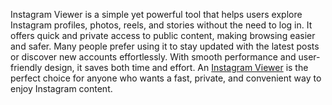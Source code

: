 Instagram Viewer is a simple yet powerful tool that helps users explore Instagram profiles, photos, reels, and stories without the need to log in. It offers quick and private access to public content, making browsing easier and safer. Many people prefer using it to stay updated with the latest posts or discover new accounts effortlessly. With smooth performance and user-friendly design, it saves both time and effort. An [Instagram Viewer](https://instaviewerig.com/) is the perfect choice for anyone who wants a fast, private, and convenient way to enjoy Instagram content.
